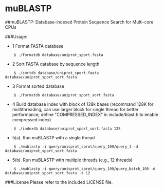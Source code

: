 # muBLASTP

##muBLASTP: Database-indexed Protein Sequence Search for Multi-core CPUs

###Usage: 
* 1 Format FASTA database
```
	$ ./formatdb database/uniprot_sport.fasta
```
* 2 Sort FASTA database by sequence length
```
    $ ./sortdb database/uniprot_sport.fasta database/uniprot_sport_sort.fasta
```
* 3 Format sorted database 
```
    $ ./formatdb database/uniprot_sport_sort.fasta
```
* 4 Build database index with block of 128k bases (recommand 128K for multithreading, can use larger block for single thread for better performance; define "COMPRESSED_INDEX" in include/blast.h to enable compressed index)
```
    $ ./indexdb database/uniprot_sport_sort.fasta 128
```
* 5(a). Run muBLASTP with a single thread 
```
    $ ./mublastp -i query/unisprot_sprot/query_100/query_1 -d database/uniprot_sport_sort.fasta
```
* 5(b). Run muBLASTP with multiple threads (e.g., 12 threads) 
```
    $ ./mublastp -i query/unisprot_sprot/query_100/query_batch_100 -d database/uniprot_sport_sort.fasta -t 12
```
###License
Please refer to the included LICENSE file.
